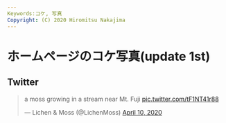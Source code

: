 ```yaml
---
Keywords:コケ, 写真
Copyright: (C) 2020 Hiromitsu Nakajima
---
```


# ホームページのコケ写真(update 1st)

## Twitter

<blockquote class="twitter-tweet"><p lang="en" dir="ltr">a moss growing in a stream near Mt. Fuji <a href="https://t.co/tF1NT41r88">pic.twitter.com/tF1NT41r88</a></p>&mdash; Lichen &amp; Moss (@LichenMoss) <a href="https://twitter.com/LichenMoss/status/1248523057926295553?ref_src=twsrc%5Etfw">April 10, 2020</a></blockquote> <script async src="https://platform.twitter.com/widgets.js" charset="utf-8"></script>
